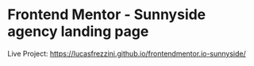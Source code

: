 # Frontend Mentor - Sunnyside agency landing page

Live Project: https://lucasfrezzini.github.io/frontendmentor.io-sunnyside/
